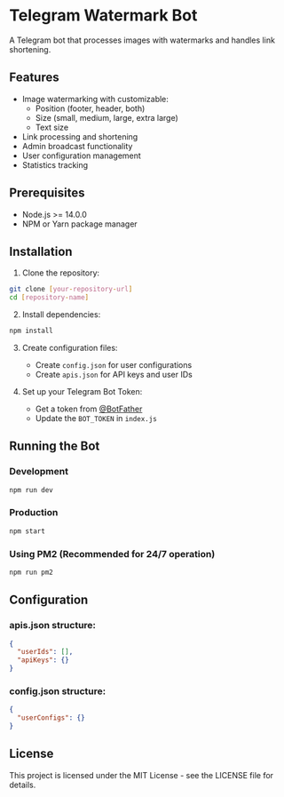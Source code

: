 # Telegram Watermark Bot

A Telegram bot that processes images with watermarks and handles link shortening.

## Features

- Image watermarking with customizable:
  - Position (footer, header, both)
  - Size (small, medium, large, extra large)
  - Text size
- Link processing and shortening
- Admin broadcast functionality
- User configuration management
- Statistics tracking

## Prerequisites

- Node.js >= 14.0.0
- NPM or Yarn package manager

## Installation

1. Clone the repository:
```bash
git clone [your-repository-url]
cd [repository-name]
```

2. Install dependencies:
```bash
npm install
```

3. Create configuration files:
   - Create `config.json` for user configurations
   - Create `apis.json` for API keys and user IDs

4. Set up your Telegram Bot Token:
   - Get a token from [@BotFather](https://t.me/botfather)
   - Update the `BOT_TOKEN` in `index.js`

## Running the Bot

### Development
```bash
npm run dev
```

### Production
```bash
npm start
```

### Using PM2 (Recommended for 24/7 operation)
```bash
npm run pm2
```

## Configuration

### apis.json structure:
```json
{
  "userIds": [],
  "apiKeys": {}
}
```

### config.json structure:
```json
{
  "userConfigs": {}
}
```

## License

This project is licensed under the MIT License - see the LICENSE file for details.
